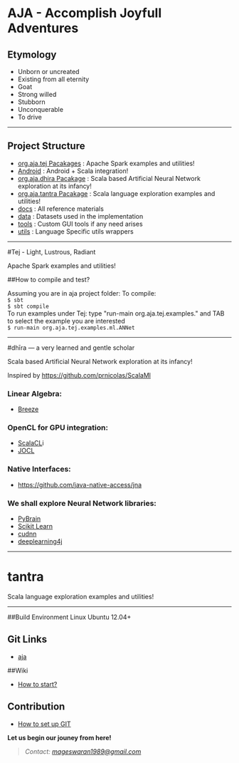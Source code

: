 # AJA - Accomplish Joyfull Adventures
## Etymology
- Unborn or uncreated
- Existing from all eternity
- Goat
- Strong willed 
- Stubborn
- Unconquerable
- To drive

---------------------------------------------------------------------------------

## Project Structure
- [org.aja.tej Pacakages](https://github.com/Mageswaran1989/aja/tree/master/src/examples/scala/org/aja/tej/examples)    : Apache Spark examples and utilities!
- [Android](https://github.com/Mageswaran1989/aja/tree/master/android) : Android + Scala integration!
- [org.aja.dhira Pacakage](https://github.com/Mageswaran1989/aja/tree/master/src/examples/scala/org/aja/dhira)  : Scala based Artificial Neural Network exploration at its infancy!
- [org.aja.tantra Pacakage](https://github.com/Mageswaran1989/aja/tree/master/src/examples/scala/org/aja/tantra/examples) : Scala language exploration examples and utilities!
- [docs](https://github.com/Mageswaran1989/aja/tree/master/docs) : All reference materials
- [data](https://github.com/Mageswaran1989/aja/tree/master/data) : Datasets used in the implementation
- [tools](https://github.com/Mageswaran1989/aja/tree/master/tools) : Custom GUI tools if any need arises
- [utils](https://github.com/Mageswaran1989/aja/tree/master/utils) : Language Specific utils wrappers

-----------------------------------------------------------------------------------

#Tej - Light, Lustrous, Radiant

Apache Spark examples and utilities!

##How to compile and test?

Assuming you are in aja project folder: 
To compile:  
`$ sbt`  
`$ sbt compile`  
To run examples under Tej: type "run-main org.aja.tej.examples." and TAB to select the example you are interested  
`$ run-main org.aja.tej.examples.ml.ANNet`  


-----------------------------------------------------------------------------------

#dhīra — a very learned and gentle scholar

Scala based Artificial Neural Network exploration at its infancy!

Inspired by https://github.com/prnicolas/ScalaMl

### Linear Algebra:  
- [Breeze](https://github.com/scalanlp/breeze)

### OpenCL for GPU integration:
- [ScalaCL](https://github.com/nativelibs4java/ScalaCL)i
- [JOCL](http://www.jocl.org/)

### Native Interfaces:
- https://github.com/java-native-access/jna

### We shall explore Neural Network libraries:
- [PyBrain](http://pybrain.org/)
- [Scikit Learn](http://scikit-learn.org/stable/modules/neural_networks.html)
- [cudnn](https://developer.nvidia.com/cudnn)
- [deeplearning4j](http://deeplearning4j.org/)

-------------------------------------------------------------------------------------

# tantra 

Scala language exploration examples and utilities!

-------------------------------------------------------------------------------------

##Build Environment
Linux Ubuntu 12.04+

## Git Links
- [aja](https://github.com/Mageswaran1989/aja)

##Wiki
- [How to start?](https://github.com/Mageswaran1989/aja/wiki/How-to-start%3F)
	
## Contribution  
- [How to set up GIT](https://github.com/Mageswaran1989/aja/wiki/Setting-up-the-GIT)

**Let us begin our jouney from here!**
> *Contact: mageswaran1989@gmail.com*

